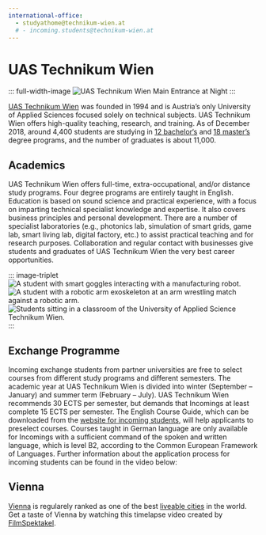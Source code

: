 ```yaml
---
international-office:
  - studyathome@technikum-wien.at
  # - incoming.students@technikum-wien.at
---
```


# UAS Technikum Wien

::: full-width-image
<img :src="$withBase('/assets/img/partner/uastw/uastw-at-night.jpg')" alt="UAS Technikum Wien Main Entrance at Night" title="UAS Technikum Wien (UAS TW) - Main Entrance">
:::

[UAS Technikum Wien](https://www.technikum-wien.at/en/) was founded in 1994 and is Austria’s only University of Applied Sciences focused solely on technical subjects.
UAS Technikum Wien offers high-quality teaching, research, and training.
As of December 2018, around 4,400 students are studying in [12 bachelor‘s](https://www.technikum-wien.at/en/study_programs/bachelor_s/) and [18 master’s](https://www.technikum-wien.at/en/study_programs/master_s/) degree programs, and the number of graduates is about 11,000.

<!-- more -->

## Academics

UAS Technikum Wien offers full-time, extra-occupational, and/or distance study programs.
Four degree programs are entirely taught in English.
Education is based on sound science and practical experience, with a focus on imparting technical specialist knowledge and expertise.
It also covers business principles and personal development.
There are a number of specialist laboratories (e.g., photonics lab, simulation of smart grids, game lab, smart living lab, digital factory, etc.) to assist practical teaching and for research purposes.
Collaboration and regular contact with businesses give students and graduates of UAS Technikum Wien the very best career opportunities.

::: image-triplet
<img :src="$withBase('/assets/img/partner/uastw/digital-factory-2.jpg')" alt="A student with smart goggles interacting with a manufacturing robot." title="UAS Technikum Wien (UAS TW) - Digital Factory">
<img :src="$withBase('/assets/img/partner/uastw/digital-factory-3.jpg')" alt="A student with a robotic arm exoskeleton at an arm wrestling match against a robotic arm." title="UAS Technikum Wien (UAS TW) - Digital Factory">
<img :src="$withBase('/assets/img/partner/uastw/classroom.jpg')" alt="Students sitting in a classroom of the University of Applied Science Technikum Wien." title="UAS Technikum Wien (UAS TW) - Classroom">
:::

<!-- <Youtube id="xBFLoPRD6rE"/> -->
<Youtube id="qv6cvPn4fNU"/>

## Exchange Programme

Incoming exchange students from partner universities are free to select courses from different study programs and different semesters.
The academic year at UAS Technikum Wien is divided into winter (September – January) and summer term (February – July).
UAS Technikum Wien recommends 30 ECTS per semester, but demands that Incomings at least complete 15 ECTS per semester.
The English Course Guide, which can be downloaded from the [website for incoming students](https://www.technikum-wien.at/en/international/incoming-mobility/incoming-students/), will help applicants to preselect courses.
Courses taught in German language are only available for Incomings with a sufficient command of the spoken and written language, which is level B2, according to the Common European Framework of Languages.
Further information about the application process for incoming students can be found in the video below:

<Youtube id="Kq8CMjZZ-M8" hl="en"/>

## Vienna

[Vienna](https://www.wien.info/en) is regularely ranked as one of the best [liveable cities](https://www.economist.com/graphic-detail/2019/09/04/vienna-remains-the-worlds-most-liveable-city) in the world. Get a taste of Vienna by watching this timelapse video created by [FilmSpektakel](https://filmspektakel.at/).

<Youtube id="JfKKjD0GSZo"/>
